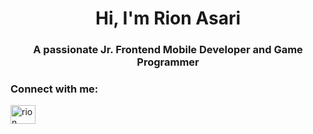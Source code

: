 <h1 align="center">Hi, I'm Rion Asari</h1>
<h3 align="center">A passionate Jr. Frontend Mobile Developer and Game Programmer</h3>

<h3 align="left">Connect with me:</h3>
<p align="left">
<a href="[https://linkedin.com/in/rion asari](https://www.linkedin.com/in/rion-asari-2908482a3/](https://www.linkedin.com/in/rion-asari-2908482a3/)" target="blank"><img align="center" src="https://raw.githubusercontent.com/rahuldkjain/github-profile-readme-generator/master/src/images/icons/Social/linked-in-alt.svg" alt="rion asari" height="30" width="40" /></a>
</p>
